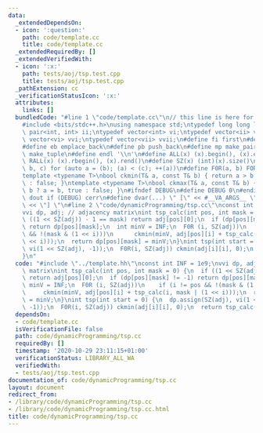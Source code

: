 ```yaml
---
data:
  _extendedDependsOn:
  - icon: ':question:'
    path: code/template.cc
    title: code/template.cc
  _extendedRequiredBy: []
  _extendedVerifiedWith:
  - icon: ':x:'
    path: tests/aoj/tsp.test.cpp
    title: tests/aoj/tsp.test.cpp
  _pathExtension: cc
  _verificationStatusIcon: ':x:'
  attributes:
    links: []
  bundledCode: "#line 1 \"code/template.cc\"\n// this line is here for a reason\n\
    #include <bits/stdc++.h>\nusing namespace std;\ntypedef long long ll;\ntypedef\
    \ pair<int, int> ii;\ntypedef vector<int> vi;\ntypedef vector<ii> vii;\ntypedef\
    \ vector<vi> vvi;\ntypedef vector<vii> vvii;\n#define fi first\n#define se second\n\
    #define eb emplace_back\n#define pb push_back\n#define mp make_pair\n#define mt\
    \ make_tuple\n#define endl '\\n'\n#define ALL(x) (x).begin(), (x).end()\n#define\
    \ RALL(x) (x).rbegin(), (x).rend()\n#define SZ(x) (int)(x).size()\n#define FOR(a,\
    \ b, c) for (auto a = (b); (a) < (c); ++(a))\n#define F0R(a, b) FOR (a, 0, (b))\n\
    template <typename T>\nbool ckmin(T& a, const T& b) { return a > b ? a = b, true\
    \ : false; }\ntemplate <typename T>\nbool ckmax(T& a, const T& b) { return a <\
    \ b ? a = b, true : false; }\n#ifndef DEBUG\n#define DEBUG 0\n#endif\n#define\
    \ dout if (DEBUG) cerr\n#define dvar(...) \" [\" << #__VA_ARGS__ \": \" << (__VA_ARGS__)\
    \ << \"] \"\n#line 2 \"code/dynamicProgramming/tsp.cc\"\nconst int INF = 1e9;\n\
    vvi dp, adj; // adjacency matrix\nint tsp_calc(int pos, int mask = 0) {\n  if\
    \ ((1 << SZ(adj)) - 1 == mask) return adj[pos][0];\n  if (dp[pos][mask] != -1)\
    \ return dp[pos][mask];\n  int minV = INF;\n  F0R (i, SZ(adj))\n    if (i != pos\
    \ && !(mask & (1 << i)))\n      ckmin(minV, adj[pos][i] + tsp_calc(i, mask | (1\
    \ << i)));\n  return dp[pos][mask] = minV;\n}\nint tsp(int start = 0) {\n  dp.assign(SZ(adj),\
    \ vi(1 << SZ(adj), -1));\n  F0R(i, SZ(adj)) ckmin(adj[i][i], 0);\n  return tsp_calc(start);\n\
    }\n"
  code: "#include \"../template.hh\"\nconst int INF = 1e9;\nvvi dp, adj; // adjacency\
    \ matrix\nint tsp_calc(int pos, int mask = 0) {\n  if ((1 << SZ(adj)) - 1 == mask)\
    \ return adj[pos][0];\n  if (dp[pos][mask] != -1) return dp[pos][mask];\n  int\
    \ minV = INF;\n  F0R (i, SZ(adj))\n    if (i != pos && !(mask & (1 << i)))\n \
    \     ckmin(minV, adj[pos][i] + tsp_calc(i, mask | (1 << i)));\n  return dp[pos][mask]\
    \ = minV;\n}\nint tsp(int start = 0) {\n  dp.assign(SZ(adj), vi(1 << SZ(adj),\
    \ -1));\n  F0R(i, SZ(adj)) ckmin(adj[i][i], 0);\n  return tsp_calc(start);\n}\n"
  dependsOn:
  - code/template.cc
  isVerificationFile: false
  path: code/dynamicProgramming/tsp.cc
  requiredBy: []
  timestamp: '2020-10-29 23:11:15+01:00'
  verificationStatus: LIBRARY_ALL_WA
  verifiedWith:
  - tests/aoj/tsp.test.cpp
documentation_of: code/dynamicProgramming/tsp.cc
layout: document
redirect_from:
- /library/code/dynamicProgramming/tsp.cc
- /library/code/dynamicProgramming/tsp.cc.html
title: code/dynamicProgramming/tsp.cc
---
```

